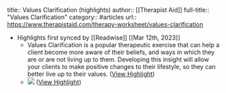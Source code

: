 title:: Values Clarification (highlights)
author:: [[Therapist Aid]]
full-title:: "Values Clarification"
category:: #articles
url:: https://www.therapistaid.com/therapy-worksheet/values-clarification

- Highlights first synced by [[Readwise]] [[Mar 12th, 2023]]
	- Values Clarification is a popular therapeutic exercise that can help a client become more aware of their beliefs, and ways in which they are or are not living up to them. Developing this insight will allow your clients to make positive changes to their lifestyle, so they can better live up to their values. ([View Highlight](https://read.readwise.io/read/01gv7j5v16fk9dqrwrgch4vc44))
	- ![](https://www.therapistaid.com/images/content/worksheet/values-clarification/preview.png) ([View Highlight](https://read.readwise.io/read/01gv7j6fnnxa2cvrrd5mdaedcc))